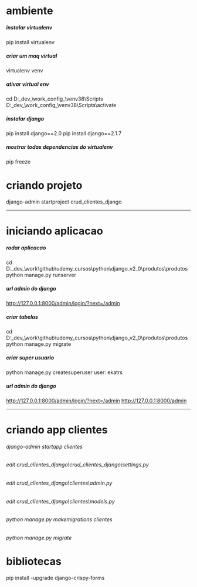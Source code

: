 # ambiente

##### instalar virtualenv
pip install virtualenv

##### criar um maq virtual
virtualenv venv

##### ativar virtual env 
cd D:\_dev_\work\_config_\venv38\Scripts
D:\_dev_\work\_config_\venv38\Scripts\activate

##### instalar django
pip install django==2.0
pip install django==2.1.7

##### mostrar todas dependencias do virtualenv
pip freeze

# criando projeto
django-admin startproject crud_clientes_django




---
# iniciando aplicacao

##### rodar aplicacao
cd D:\_dev_\work\github\udemy_cursos\python\django_v2_0\produtos\produtos 
python manage.py runserver

#####  url admin do django
http://127.0.0.1:8000/admin/login/?next=/admin

#####  criar tabelas
cd D:\_dev_\work\github\udemy_cursos\python\django_v2_0\produtos\produtos
python manage.py migrate

#####  criar super usuario
python manage.py createsuperuser 
user: ekatrs

#####  url admin do django
http://127.0.0.1:8000/admin/login/?next=/admin
http://127.0.0.1:8000/admin

---

# criando app clientes
###### django-admin startapp clientes
###### edit crud_clientes_django\crud_clientes_django\settings.py
###### edit crud_clientes_django\clientes\admin.py
###### edit crud_clientes_django\clientes\models.py
###### python manage.py makemigrations clientes
###### python manage.py migrate


# bibliotecas
pip install -upgrade django-crispy-forms